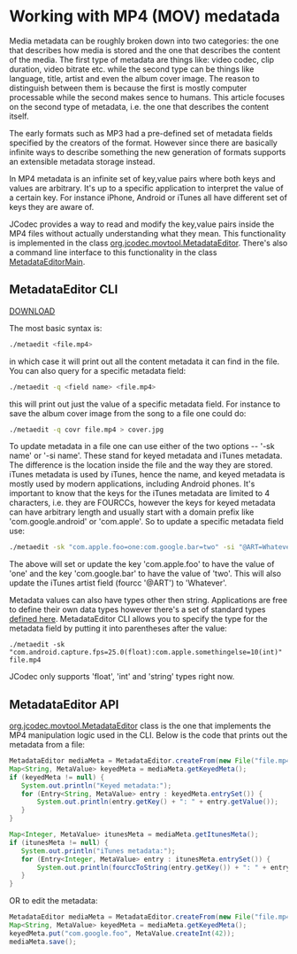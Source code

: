 # Working with MP4 (MOV) medatada

Media metadata can be roughly broken down into two categories: the one that describes how media is stored and the one that describes the content of the media. The first type of metadata are things like: video codec, clip duration, video bitrate etc. while the second type can be things like language, title, artist and even the album cover image. The reason to distinguish between them is because the first is mostly computer processable while the second makes sence to humans. This article focuses on the second type of metadata, i.e. the one that describes the content itself.

The early formats such as MP3 had a pre-defined set of metadata fields specified by the creators of the format. However since there are basically infinite ways to describe something the new generation of formats supports an extensible metadata storage instead.

In MP4 metadata is an infinite set of key,value pairs where both keys and values are arbitrary. It's up to a specific application to interpret the value of a certain key. For instance iPhone, Android or iTunes all have different set of keys they are aware of.

JCodec provides a way to read and modify the key,value pairs inside the MP4 files without actually understanding what they mean. This functionality is implemented in the class [org.jcodec.movtool.MetadataEditor](https://github.com/jcodec/jcodec/blob/master/src/main/java/org/jcodec/movtool/MetadataEditor.java). There's also a command line interface to this functionality in the class [MetadataEditorMain](https://github.com/jcodec/jcodec/blob/master/src/main/java/org/jcodec/movtool/MetadataEditor.java).

## MetadataEditor CLI
[DOWNLOAD](http://jcodec.org/downloads/metaedit)

The most basic syntax is:

```bash
./metaedit <file.mp4>
```
in which case it will print out all the content metadata it can find in the file. You can also query for a specific metadata field:

```bash
./metaedit -q <field name> <file.mp4>
```
this will print out just the value of a specific metadata field. For instance to save the album cover image from the song to a file one could do:

```bash
./metaedit -q covr file.mp4 > cover.jpg
```
To update metadata in a file one can use either of the two options -- '-sk name' or '-si name'. These stand for keyed metadata and iTunes metadata. The difference is the location inside the file and the way they are stored. iTunes metadata is used by iTunes, hence the name, and keyed metadata is mostly used by modern applications, including Android phones. It's important to know that the keys for the iTunes metadata are limited to 4 characters, i.e. they are FOURCCs, however the keys for keyed metadata can have arbitrary length and usually start with a domain prefix like 'com.google.android' or 'com.apple'. So to update a specific metadata field use:

```bash
./metaedit -sk "com.apple.foo=one:com.google.bar=two" -si "@ART=Whatever" file.mp4
```
The above will set or update the key 'com.apple.foo' to have the value of 'one' and the key 'com.google.bar' to have the value of 'two'. This will also update the iTunes artist field (fourcc '@ART') to 'Whatever'.

Metadata values can also have types other then string. Applications are free to define their own data types however there's a set of standard types [defined here](https://developer.apple.com/library/content/documentation/QuickTime/QTFF/Metadata/Metadata.html#//apple_ref/doc/uid/TP40000939-CH1-SW35). MetadataEditor CLI allows you to specify the type for the metadata field by putting it into parentheses after the value: 

 ```
 ./metaedit -sk "com.android.capture.fps=25.0(float):com.apple.somethingelse=10(int)"  file.mp4
 ```
 JCodec only supports 'float', 'int' and 'string' types right now.
 
## MetadataEditor API
[org.jcodec.movtool.MetadataEditor](https://github.com/jcodec/jcodec/blob/master/src/main/java/org/jcodec/movtool/MetadataEditor.java) class is the one that implements the MP4 manipulation logic used in the CLI. Below is the code that prints out the metadata from a file:
 
 ```java
MetadataEditor mediaMeta = MetadataEditor.createFrom(new File("file.mp4"));
Map<String, MetaValue> keyedMeta = mediaMeta.getKeyedMeta();
if (keyedMeta != null) {
    System.out.println("Keyed metadata:");
    for (Entry<String, MetaValue> entry : keyedMeta.entrySet()) {
        System.out.println(entry.getKey() + ": " + entry.getValue());
    }
}

Map<Integer, MetaValue> itunesMeta = mediaMeta.getItunesMeta();
if (itunesMeta != null) {
    System.out.println("iTunes metadata:");
    for (Entry<Integer, MetaValue> entry : itunesMeta.entrySet()) {
        System.out.println(fourccToString(entry.getKey()) + ": " + entry.getValue());
    }
}
 ```
 OR to edit the metadata:
 
 ```java
MetadataEditor mediaMeta = MetadataEditor.createFrom(new File("file.mp4"));
Map<String, MetaValue> keyedMeta = mediaMeta.getKeyedMeta();
keyedMeta.put("com.google.foo", MetaValue.createInt(42));
mediaMeta.save();
 ```